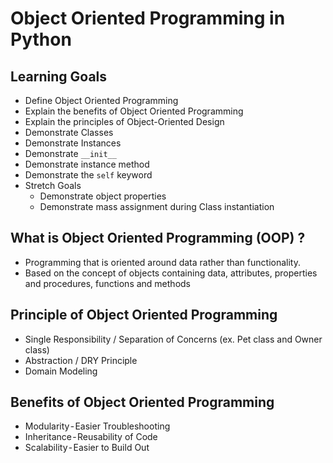 # Object Oriented Programming in Python

## Learning Goals

- Define Object Oriented Programming
- Explain the benefits of Object Oriented Programming
- Explain the principles of Object-Oriented Design
- Demonstrate Classes 
- Demonstrate Instances 
- Demonstrate `__init__`
- Demonstrate instance method
- Demonstrate the `self` keyword 
- Stretch Goals
    - Demonstrate object properties
    - Demonstrate mass assignment during Class instantiation


## What is Object Oriented Programming (OOP) ?
- Programming that is oriented around data rather than functionality. 
- Based on the concept of objects containing data, attributes, properties and procedures, functions and methods


## Principle of Object Oriented Programming
- Single Responsibility / Separation of Concerns (ex. Pet class and Owner class)
- Abstraction / DRY Principle
- Domain Modeling


## Benefits of Object Oriented Programming
- Modularity - Easier Troubleshooting
- Inheritance - Reusability of Code
- Scalability - Easier to Build Out
